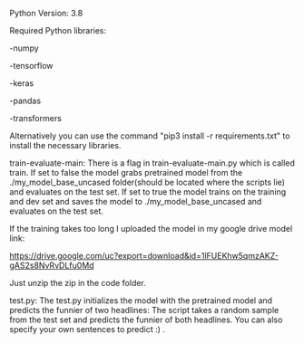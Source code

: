 Python Version: 3.8

Required Python libraries:

-numpy  

-tensorflow 

-keras 

-pandas 

-transformers 

Alternatively you can use the command "pip3 install -r requirements.txt" to install the necessary libraries.

train-evaluate-main:
There is a flag in train-evaluate-main.py which is called train. If set to false the model grabs pretrained model from
the ./my_model_base_uncased folder(should be located where the scripts lie) and evaluates on the test set. If set to
true the model trains on the training and dev set and saves the model to ./my_model_base_uncased and evaluates on the
test set.

If the training takes too long I uploaded the model in my google drive model link:

https://drive.google.com/uc?export=download&id=1lFUEKhw5qmzAKZ-gAS2s8NvRvDLfu0Md

Just unzip the zip in the code folder.

test.py:
The test.py initializes the model with the pretrained model and predicts the funnier of two headlines:
The script takes a random sample from the test set and predicts the funnier of both headlines. You can also specify your
own sentences to predict :) .